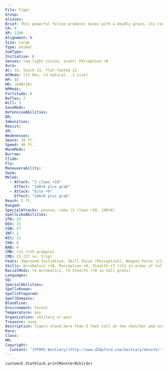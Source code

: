 ```yaml
---
File: Tiger
Group: 
aliases: 
Brief: This powerful feline predator moves with a deadly grace, its reddish-orange fur slashed with black stripes.
CR: 4
XP: 1200
Alignment: N
Size: Large
Type: animal
SubType: 
Initiative: 6
Senses: low-light vision, scent; Perception +8
Aura: 
AC: 14, touch 11, flat-footed 12
ACMods: (+2 Dex, +3 natural, -1 size)
HP: 45
HD: (6d8+18)
HPMods: 
Fortitude: 8
Reflex: 7
Will: 3
SaveMods: 
DefensiveAbilities: 
DR: 
Immunities: 
Resist: 
SR: 
Weaknesses: 
Space: 10 ft.
Speed: 40 ft.
MoveMods: 
Burrow: 
Climb: 
Fly: 
Maneuverability: 
Swim: 
Melee: 
  - Attack: "2 claws +10"
    Effect: "1d8+6 plus grab"
  - Attack: "bite +9"
    Effect: "2d6+6 plus grab"
Reach: 5 ft.
Ranged: 
SpecialAttacks: pounce, rake (2 claws +10, 1d8+6)
SpellLikeAbilities: 
STR: 23
DEX: 15
CON: 17
INT: 2
WIS: 12
CHA: 6
BAB: 4
CMB: +11 (+15 grapple)
CMD: 23 (27 vs. trip)
Feats: Improved Initiative, Skill Focus (Perception), Weapon Focus (claw)
Skills: Acrobatics +10, Perception +8, Stealth +7 (+11 in areas of tall grass), Swim +11
RacialMods: +4 Acrobatics, +4 Stealth (+8 in tall grass)
Languages: 
SQ: 
SpecialAbilities: 
SpellsKnown: 
SpellsPrepared: 
SpellDomains: 
Bloodline: 
Environment: forest
Temperature: any
Organization: solitary or pair
Treasure: none
Description: Tigers stand more than 3 feet tall at the shoulder and are about 9 feet long. They weigh from 400 to 600 pounds.  Tigers are usually the top animal predators in their territories, and have been known to kill bears, crocodiles, giant snakes, wolves, and even other great cats. Even humanoids are far from safe, especially in cases where a tiger has developed a taste for humanoid flesh. Tigers prefer terrain with plenty of cover and proximity to water as their hunting grounds.  While the tiger itself is a fearsome predator, its strength and ferocity pales in comparison to that of the larger dire tiger.  Known to many scholars as the smilodon and to tribal societies as the saber-toothed tiger, the dire tiger is invariably one of the region's top predators. Its defining feature is a pair of huge incisors that hang down like fearsome knives from the upper jaw, protruding menacingly even when the creature's mouth is shut.  These immense hunting cats grow to be over 12 feet long and can weigh up to 6,000 pounds.
Race: 
Class: 
MR: 
Copyright:
  Content: '[PFRPG Bestiary](http://www.d20pfsrd.com/bestiary/monster-listings/animals/cat/tiger)'
---
```

```dataviewjs
customJS.Statblock.printMonsterWiki(dv)
```
